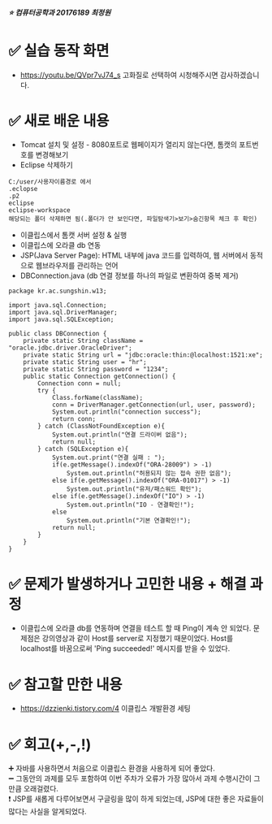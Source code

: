 ##### :star: 컴퓨터공학과 20176189 최정원


# :white_check_mark: 실습 동작 화면
*  https://youtu.be/QVpr7vJ74_s 고화질로 선택하여 시청해주시면 감사하겠습니다.

# :white_check_mark: 새로 배운 내용
* Tomcat 설치 및 설정 - 8080포트로 웹페이지가 열리지 않는다면, 톰캣의 포트번호를 변경해보기
* Eclipse 삭제하기
```
C:/user/사용자이름경로 에서  
.eclopse  
.p2  
eclipse  
eclipse-workspace  
해당되는 폴더 삭제하면 됨(.폴더가 안 보인다면, 파일탐색기>보기>숨긴항목 체크 후 확인)
```
* 이클립스에서 톰캣 서버 설정 & 실행
* 이클립스에 오라클 db 연동
* JSP(Java Server Page): HTML 내부에 java 코드를 입력하여, 웹 서버에서 동적으로 웹브라우저를 관리하는 언어
* DBConnection.java (db 연결 정보를 하나의 파일로 변환하여 중복 제거)
```
package kr.ac.sungshin.w13;

import java.sql.Connection;
import java.sql.DriverManager;
import java.sql.SQLException;

public class DBConnection {
	private static String className = "oracle.jdbc.driver.OracleDriver";
	private static String url = "jdbc:oracle:thin:@localhost:1521:xe";
	private static String user = "hr";
	private static String password = "1234";	
	public static Connection getConnection() {
		Connection conn = null;		
		try {
			Class.forName(className);
			conn = DriverManager.getConnection(url, user, password);			
			System.out.println("connection success");
			return conn;
		} catch (ClassNotFoundException e){
			System.out.println("연결 드라이버 없음");
			return null;
		} catch (SQLException e){
			System.out.print("연결 실패 : ");
			if(e.getMessage().indexOf("ORA-28009") > -1)
				System.out.println("허용되지 않는 접속 권한 없음");
			else if(e.getMessage().indexOf("ORA-01017") > -1)
				System.out.println("유저/패스워드 확인");
			else if(e.getMessage().indexOf("IO") > -1)
				System.out.println("IO - 연결확인!");
			else 
				System.out.println("기본 연결확인!");
			return null;
		}
	}
}
```

# :white_check_mark: 문제가 발생하거나 고민한 내용 + 해결 과정
* 이클립스에 오라클 db를 연동하며 연결을 테스트 할 때 Ping이 계속 안 되었다. 문제점은 강의영상과 같이 Host를 server로 지정했기 때문이었다. Host를 localhost를 바꿈으로써 'Ping succeeded!' 메시지를 받을 수 있었다.

# :white_check_mark: 참고할 만한 내용
* https://dzzienki.tistory.com/4 이클립스 개발환경 세팅



# :white_check_mark: 회고(+,-,!)
:heavy_plus_sign: 자바를 사용하면서 처음으로 이클립스 환경을 사용하게 되어 좋았다.  
:heavy_minus_sign: 그동안의 과제를 모두 포함하여 이번 주차가 오류가 가장 많아서 과제 수행시간이 그만큼 오래걸렸다.   
:exclamation: JSP를 새롭게 다루어보면서 구글링을 많이 하게 되었는데, JSP에 대한 좋은 자료들이 많다는 사실을 알게되었다.   